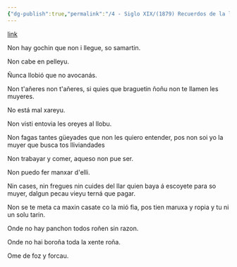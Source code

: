 ```yaml
---
{"dg-publish":true,"permalink":"/4 - Siglo XIX/(1879) Recuerdos de la lengua Asturiana 1/","tags":["#Siglo_19","central","escrito","Gijón","a1879","filólogo","periódico"]}
---
```


[link](https://hemeroteca.elcomercio.es/26/03/1879/3/3dd3a05cf494195d8ffbf9cd4ca9e1a0.html?subedition=GIJ)

Non hay gochin
que non i llegue,
so samartin.

Non cabe en pelleyu.

Ñunca llobió que no avocanás.

Non t'añeres non t'añeres,
si quies que braguetin ñoñu
non te llamen les muyeres.

No está mal xareyu.

Non visti entovia les oreyes al llobu.

Non fagas tantes güeyades
que non les quiero entender,
pos non soi yo la muyer
que busca tos lliviandades

Non trabayar y comer,
aqueso non pue ser.

Non puedo fer manxar d'elli.

Nin cases, nin fregues
nin cuides del llar
quien baya á escoyete
para so muyer,
dalgun pecau vieyu
terná que pagar.

Non se te meta ca maxin
casate co la mió fia,
pos tien maruxa y ropia
y tu ni un solu tarin.

Onde no hay panchon
todos roñen sin razon.

Onde no hai boroña
toda la xente roña.

Ome de foz y forcau.
